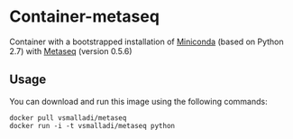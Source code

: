 # Container-metaseq

Container with a bootstrapped installation of [Miniconda](http://conda.pydata.org/miniconda.html) (based on Python 2.7)
with  [Metaseq](https://pypi.python.org/pypi/metaseq) (version 0.5.6)

Usage
-----

You can download and run this image using the following commands:

    docker pull vsmalladi/metaseq
    docker run -i -t vsmalladi/metaseq python
